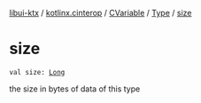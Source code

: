 [libui-ktx](../../../index.md) / [kotlinx.cinterop](../../index.md) / [CVariable](../index.md) / [Type](index.md) / [size](./size.md)

# size

`val size: `[`Long`](https://kotlinlang.org/api/latest/jvm/stdlib/kotlin/-long/index.html)

the size in bytes of data of this type

